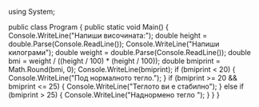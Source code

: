 using System;
					
public class Program
{
	public static void Main()
	{
            Console.WriteLine("Напиши височината:");
            double height = double.Parse(Console.ReadLine());
            Console.WriteLine("Напиши килограми");
            double weight = double.Parse(Console.ReadLine());
            double bmi = weight / ((height / 100) * (height / 100));
            double bmiprint = Math.Round(bmi, 0);
            Console.WriteLine(bmiprint);
            if (bmiprint < 20)
            {
                Console.WriteLine("Под нормалното тегло.");
            }
            if (bmiprint >= 20 && bmiprint <= 25)
            {
                Console.WriteLine("Теглото ви е стабилно");
            }
            else if (bmiprint > 25)
            {
                Console.WriteLine("Наднормено тегло ");
            }
}
}
